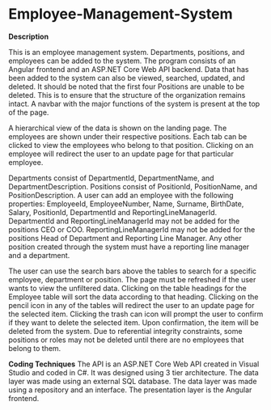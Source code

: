 # Employee-Management-System

**Description**

This is an employee management system. Departments, positions, and employees can be added to the system. The program consists of an Angular frontend and an ASP.NET Core Web API backend.  Data that has been added to the system can also be viewed, searched, updated, and deleted. It should be noted that the first four Positions are unable to be deleted. This is to ensure that the structure of the organization remains intact. A navbar with the major functions of the system is present at the top of the page.

A hierarchical view of the data is shown on the landing page. The employees are shown under their respective positions. Each tab can be clicked to view the employees who belong to that position. Clicking on an employee will redirect the user to an update page for that particular employee.

Departments consist of DepartmentId, DepartmentName, and DepartmentDescription. Positions consist of PositionId, PositionName, and PositionDescription. A user can add an employee with the following properties: EmployeeId, EmployeeNumber, Name, Surname, BirthDate, Salary, PositionId, DepartmentId and ReportingLineManagerId. DepartmentId and ReportingLineManagerId may not be added for the positions CEO or COO. ReportingLineManagerId may not be added for the positions Head of Department and Reporting Line Manager. Any other position created through the system must have a reporting line manager and a department.

The user can use the search bars above the tables to search for a specific employee, department or position. The page must be refreshed if the user wants to view the unfiltered data. Clicking on the table headings for the Employee table will sort the data according to that heading. Clicking on the pencil icon in any of the tables will redirect the user to an update page for the selected item. Clicking the trash can icon will prompt the user to confirm if they want to delete the selected item. Upon confirmation, the item will be deleted from the system. Due to referential integrity constraints, some positions or roles may not be deleted until there are no employees that belong to them.

**Coding Techniques**
The API is an ASP.NET Core Web API created in Visual Studio and coded in C#. It was designed using 3 tier architecture. The data layer was made using an external SQL database. The data layer was made using a repository and an interface. The presentation layer is the Angular frontend.
